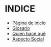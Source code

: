 # INDICE
- [Página de inicio](./)
- [Glosario](./contenido/glosario.md)
- [Quien hace qué](./contenido/quienhaceque.md)
- [Aspecto Social](./social.md)